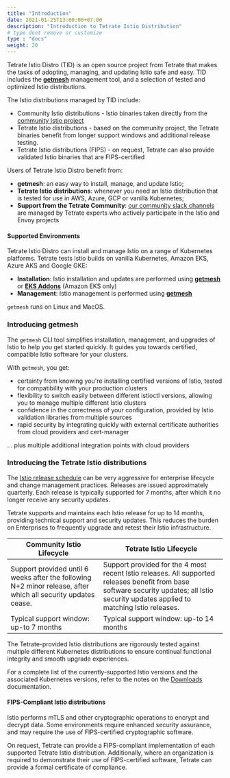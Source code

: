 ```yaml
---
title: "Introduction"
date: 2021-01-25T13:00:00+07:00
description: "Introduction to Tetrate Istio Distribution"
# type dont remove or customize
type : "docs"
weight: 20
---
```


Tetrate Istio Distro (TID) is an open source project from Tetrate that makes the tasks of adopting, managing, and updating Istio safe and easy.  TID includes the [**getmesh**](https://github.com/tetratelabs/getistio) management tool, and a selection of tested and optimized Istio distributions.

The Istio distributions managed by TID include:

- Community Istio distributions - Istio binaries taken directly from the [community Istio project](https://istio.io/latest/docs/releases/supported-releases/)
- Tetrate Istio distributions - based on the community project, the Tetrate binaries benefit from longer support windows and additional release testing.
- Tetrate Istio distributions (FIPS) - on request, Tetrate can also provide validated Istio binaries that are FIPS-certified

Users of Tetrate Istio Distro benefit from:

- **getmesh**: an easy way to install, manage, and update Istio;
- **Tetrate Istio distributions**: whenever you need an Istio distribution that is tested for use in AWS, Azure, GCP or vanilla Kubernetes;
- **Support from the Tetrate Community**: [our community slack channels](https://tetr8.io/tetrate-community) are managed by Tetrate experts who actively participate in the Istio and Envoy projects

#### Supported Environments

Tetrate Istio Distro can install and manage Istio on a range of Kubernetes platforms.  Tetrate tests Istio builds on vanilla Kubernetes, Amazon EKS, Azure AKS and Google GKE:

- **Installation**: Istio installation and updates are performed using [**getmesh**](../getmesh-cli/install-istio/) or [**EKS Addons**](../TODO) (Amazon EKS only)
- **Management**: Istio management is performed using [**getmesh**](getmesh-cli/reference/getmesh)

`getmesh` runs on Linux and MacOS.

### Introducing getmesh

The `getmesh` CLI tool simplifies installation, management, and upgrades of Istio to help you get started quickly.  It guides you towards certified, compatible Istio software for your clusters.

With `getmesh`, you get:

- certainty from knowing you're installing certified versions of Istio, tested for compatibility with your production clusters
- flexibility to switch easily between different istioctl versions, allowing you to manage multiple different Istio clusters
- confidence in the correctness of your configuration, provided by Istio validation libraries from multiple sources
- rapid security by integrating quickly with external certificate authorities from cloud providers and cert-manager

... plus multiple additional integration points with cloud providers

### Introducing the Tetrate Istio distributions

The [Istio release schedule](https://istio.io/latest/docs/releases/supported-releases/#support-policy) can be very aggressive for enterprise lifecycle and change management practices. Releases are issued approximately quarterly. Each release is typically supported for 7 months, after which it no longer receive any security updates. 

Tetrate supports and maintains each Istio release for up to 14 months, providing technical support and security updates. This reduces the burden on Enterprises to frequently upgrade and retest their Istio infrastructure.

| Community Istio Lifecycle | Tetrate Istio Lifecycle |
| --- | --- |
| Support provided until 6 weeks after the following N+2 minor release, after which all security updates cease. | Support provided for the 4 most recent Istio releases. All supported releases benefit from base software security updates; all Istio security updates applied to matching Istio releases. |
| Typical support window: up-to 7 months | Typical support window: up-to 14 months |

The Tetrate-provided Istio distributions are rigorously tested against multiple different Kubernetes distributions to ensure continual functional integrity and smooth upgrade experiences.

For a complete list of the currently-supported Istio versions and the associated Kubernetes versions, refer to the notes on the [Downloads](../download/) documentation.

#### FIPS-Compliant Istio distributions

Istio performs mTLS and other cryptographic operations to encrypt and decrypt data. Some environments require enhanced security assurance, and may require the use of FIPS-certified cryptographic software.

On request, Tetrate can provide a FIPS-compliant implementation of each supported Tetrate Istio distribution.  Additionally, where an organization is required to demonstrate their use of FIPS-certified software, Tetrate can provide a formal certificate of compliance.